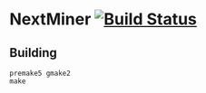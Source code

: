 # NextMiner [![Build Status](https://travis-ci.org/vertcoin-project/nextminer.svg?branch=master)](https://travis-ci.org/vertcoin-project/nextminer)

## Building

```
premake5 gmake2
make
```